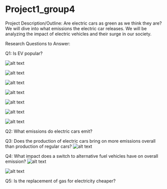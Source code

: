 # Project1_group4

Project Description/Outline: Are electric cars as green as we think they are? We will dive into what emissions the electric car releases. We will be analyzing the impact of electric vehicles and their surge in our society.

Research Questions to Answer: 

Q1: Is EV popular?

![alt text](https://github.com/nhle95/Project1_group4/blob/781f8e6787839f8cca8e273e3de42a0a3d72daf0/output/EV%20Registrations%20by%20State.jpeg?raw=true)

![alt text](https://github.com/nhle95/Project1_group4/blob/781f8e6787839f8cca8e273e3de42a0a3d72daf0/output/Electric%20Based%20Vehicle%20Trends%20in%20the%20Past%205%20years.jpeg?raw=true)

![alt text](https://github.com/nhle95/Project1_group4/blob/781f8e6787839f8cca8e273e3de42a0a3d72daf0/output/Electric%20and%20Plug-in%20Hybrid%20Vehicle%20Registrations.jpeg?raw=true)



![alt text](https://github.com/nhle95/Project1_group4/blob/781f8e6787839f8cca8e273e3de42a0a3d72daf0/output/Number%20of%20EV%20models,%202016-2021.jpeg?raw=true)

![alt text](https://github.com/nhle95/Project1_group4/blob/781f8e6787839f8cca8e273e3de42a0a3d72daf0/output/Number%20of%20Electric%20Cars%20in%20U.S.%20from%202016%20to%202021.jpeg?raw=true)

![alt text](https://github.com/nhle95/Project1_group4/blob/781f8e6787839f8cca8e273e3de42a0a3d72daf0/output/Percentage%20Change%20in%20Vehicle%20Registrations%20Over%20Year.jpeg?raw=true)

![alt text](https://github.com/nhle95/Project1_group4/blob/781f8e6787839f8cca8e273e3de42a0a3d72daf0/output/Registrations%20of%20Electric%20Cars%202016-21.jpeg?raw=true)


Q2: What emissions do electric cars emit? 


Q3: Does the production of electric cars bring on more emissions overall than production of regular cars? 
![alt text](https://github.com/nhle95/Project1_group4/blob/main/output/NationalvsTexasEmissions.jpeg)

Q4: What impact does a switch to alternative fuel vehicles have on overall emission?
![alt text](https://github.com/nhle95/Project1_group4/blob/781f8e6787839f8cca8e273e3de42a0a3d72daf0/output/Emmisions%20From%20All%20Electrical%20Vehichles%20By%20State.jpeg?raw=true)

![alt text](https://github.com/nhle95/Project1_group4/blob/88a019ea7805a9c9f694e5b90339dab6878f30a6/output/Electrical%20vs%20Gasoline%20National%20Emmisions.jpeg?raw=true)

Q5: Is the replacement of gas for electricity cheaper?
